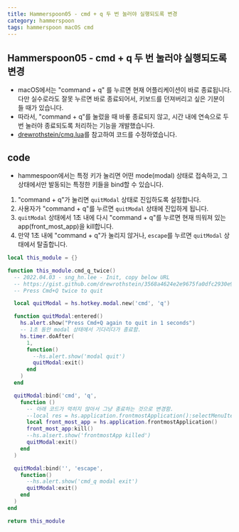 ```yaml
---
title: Hammerspoon05 - cmd + q 두 번 눌러야 실행되도록 변경
category: hammerspoon
tags: hammerspoon macOS cmd
---
```


## Hammerspoon05 - cmd + q 두 번 눌러야 실행되도록 변경

- macOS에서는 "command + q" 를 누르면 현재 어플리케이션이 바로 종료됩니다. 다만 실수로라도 잘못 누르면 바로 종료되어서, 키보드를 던져버리고 싶은 기분이 들 때가 있습니다.
- 따라서, "command + q"를 눌렀을 때 바롷 종료되지 않고, 시간 내에 연속으로 두 번 눌러야 종료되도록 처리하는 기능을 개발했습니다.
- [drewrothstein/cmq.lua](https://gist.github.com/drewrothstein/3568a4624e2e9675fa0dfc2930e9eca5)를 참고하여 코드를 수정하였습니다.

## code

- hammespoon에서는 특정 키가 눌리면 어떤 mode(modal) 상태로 접속하고, 그 상태에서만 발동되는 특정한 키들을 bind할 수 있습니다.

1. "command + q"가 눌리면 `quitModal` 상태로 진입하도록 설정합니다.
1. 사용자가 "command + q"를 누르면 `quitModal` 상태에 진입하게 됩니다.
1. `quitModal` 상태에서 1초 내에 다시 "command + q"를 누르면 현재 띄워져 있는 app(front_most_app)을 kill합니다.
1. 만약 1초 내에 "command + q"가 눌리지 않거나, `escape`를 누르면 `quitModal` 상태에서 탈출합니다.

```lua
local this_module = {}

function this_module.cmd_q_twice()
  -- 2022.04.03 - sng_hn.lee - Init, copy below URL
  -- https://gist.github.com/drewrothstein/3568a4624e2e9675fa0dfc2930e9eca5
  -- Press Cmd+Q twice to quit

  local quitModal = hs.hotkey.modal.new('cmd', 'q')

  function quitModal:entered()
    hs.alert.show("Press Cmd+Q again to quit in 1 seconds")
    -- 1초 동안 modal 상태에서 기다리다가 종료함.
    hs.timer.doAfter(
      1,
      function()
        --hs.alert.show('modal quit')
        quitModal:exit()
      end
    )
  end

  quitModal:bind('cmd', 'q',
    function ()
      -- 아래 코드가 먹히지 않아서 그냥 종료하는 것으로 변경함.
      --local res = hs.application.frontmostApplication():selectMenuItem("^Quit.*$")
      local front_most_app = hs.application.frontmostApplication()
      front_most_app:kill()
      --hs.alsert.show('frontmostApp killed')
      quitModal:exit()
    end
  )

  quitModal:bind('', 'escape',
    function()
      --hs.alert.show('cmd_q modal exit')
      quitModal:exit()
    end
  )
end

return this_module
```
